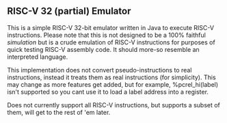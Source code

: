 ## RISC-V 32 (partial) Emulator

This is a simple RISC-V 32-bit emulator written in Java to execute RISC-V instructions.
Please note that this is not designed to be a 100% faithful *simulation* but is a crude emulation of RISC-V instructions
for purposes of quick testing RISC-V assembly code. It should more-so resemble an interpreted language.

This implementation does not convert pseudo-instructions to real instructions, instead it treats them as real instructions (for simplicity).
This may change as more features get added, but for example, %pcrel_hi(label) isn't supported so you cant use it to load a label address into a register.

Does not currently support all RISC-V instructions, but supports a subset of them, will get to the rest of 'em later.
